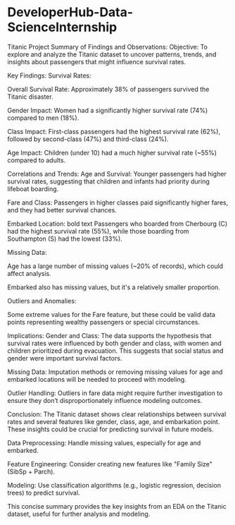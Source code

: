 # DeveloperHub-Data-ScienceInternship
Titanic Project
Summary of Findings and Observations:
Objective:
To explore and analyze the Titanic dataset to uncover patterns, trends, and insights about passengers that might influence survival rates.

Key Findings:
Survival Rates:

Overall Survival Rate: Approximately 38% of passengers survived the Titanic disaster.

Gender Impact: Women had a significantly higher survival rate (74%) compared to men (18%).

Class Impact: First-class passengers had the highest survival rate (62%), followed by second-class (47%) and third-class (24%).

Age Impact: Children (under 10) had a much higher survival rate (~55%) compared to adults.

Correlations and Trends:
Age and Survival: Younger passengers had higher survival rates, suggesting that children and infants had priority during lifeboat boarding.

Fare and Class: Passengers in higher classes paid significantly higher fares, and they had better survival chances.

Embarked Location: bold text Passengers who boarded from Cherbourg (C) had the highest survival rate (55%), while those boarding from Southampton (S) had the lowest (33%).

Missing Data:

Age has a large number of missing values (~20% of records), which could affect analysis.

Embarked also has missing values, but it's a relatively smaller proportion.

Outliers and Anomalies:

Some extreme values for the Fare feature, but these could be valid data points representing wealthy passengers or special circumstances.

Implications:
Gender and Class: The data supports the hypothesis that survival rates were influenced by both gender and class, with women and children prioritized during evacuation. This suggests that social status and gender were important survival factors.

Missing Data: Imputation methods or removing missing values for age and embarked locations will be needed to proceed with modeling.

Outlier Handling: Outliers in fare data might require further investigation to ensure they don’t disproportionately influence modeling outcomes.

Conclusion:
The Titanic dataset shows clear relationships between survival rates and several features like gender, class, age, and embarkation point. These insights could be crucial for predicting survival in future models.

Data Preprocessing: Handle missing values, especially for age and embarked.

Feature Engineering: Consider creating new features like "Family Size" (SibSp + Parch).

Modeling: Use classification algorithms (e.g., logistic regression, decision trees) to predict survival.

This concise summary provides the key insights from an EDA on the Titanic dataset, useful for further analysis and modeling.

